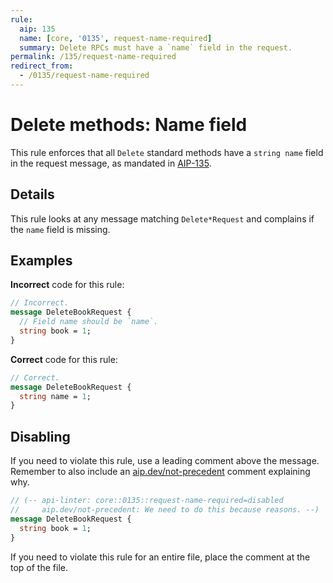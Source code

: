 ```yaml
---
rule:
  aip: 135
  name: [core, '0135', request-name-required]
  summary: Delete RPCs must have a `name` field in the request.
permalink: /135/request-name-required
redirect_from:
  - /0135/request-name-required
---
```


# Delete methods: Name field

This rule enforces that all `Delete` standard methods have a `string name`
field in the request message, as mandated in [AIP-135][].

## Details

This rule looks at any message matching `Delete*Request` and complains if
the `name` field is missing.

## Examples

**Incorrect** code for this rule:

```proto
// Incorrect.
message DeleteBookRequest {
  // Field name should be `name`.
  string book = 1;
}
```

**Correct** code for this rule:

```proto
// Correct.
message DeleteBookRequest {
  string name = 1;
}
```

## Disabling

If you need to violate this rule, use a leading comment above the message.
Remember to also include an [aip.dev/not-precedent][] comment explaining why.

```proto
// (-- api-linter: core::0135::request-name-required=disabled
//     aip.dev/not-precedent: We need to do this because reasons. --)
message DeleteBookRequest {
  string book = 1;
}
```

If you need to violate this rule for an entire file, place the comment at the
top of the file.

[aip-135]: https://aip.dev/135
[aip.dev/not-precedent]: https://aip.dev/not-precedent
